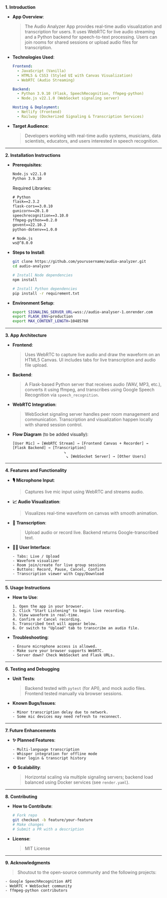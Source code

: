 **1. Introduction**

-   **App Overview**:
    > The Audio Analyzer App provides real-time audio visualization and transcription for users. It uses WebRTC for live audio streaming and a Python backend for speech-to-text processing. Users can join rooms for shared sessions or upload audio files for transcription.

-   **Technologies Used**:
    ```yaml
    Frontend:
      - JavaScript (Vanilla)
      - HTML5 & CSS3 (Styled UI with Canvas Visualization)
      - WebRTC (Audio Streaming)

    Backend:
      - Python 3.9.10 (Flask, SpeechRecognition, ffmpeg-python)
      - Node.js v22.1.0 (WebSocket signaling server)

    Hosting & Deployment:
      - Netlify (Frontend)
      - Railway (Dockerized Signaling & Transcription Services)
    ```

-   **Target Audience**:
    > Developers working with real-time audio systems, musicians, data scientists, educators, and users interested in speech recognition.

---

**2. Installation Instructions**

-   **Prerequisites**:
    ```bash
    Node.js v22.1.0
    Python 3.9.10
    ```
    
    Required Libraries:
    ```txt
    # Python
    flask==2.3.2
    flask-cors==3.0.10
    gunicorn==20.1.0
    speechrecognition==3.10.0
    ffmpeg-python==0.2.0
    gevent==22.10.2
    python-dotenv==1.0.0

    # Node.js
    ws@^8.0.0
    ```

-   **Steps to Install**:
    ```bash
    git clone https://github.com/yourusername/audio-analyzer.git
    cd audio-analyzer

    # Install Node dependencies
    npm install

    # Install Python dependencies
    pip install -r requirement.txt
    ```

-   **Environment Setup**:
    ```bash
    export SIGNALING_SERVER_URL=wss://audio-analyser-1.onrender.com
    export FLASK_ENV=production
    export MAX_CONTENT_LENGTH=10485760
    ```

---

**3. App Architecture**

-   **Frontend**:
    > Uses WebRTC to capture live audio and draw the waveform on an HTML5 Canvas. UI includes tabs for live transcription and audio file upload.

-   **Backend**:
    > A Flask-based Python server that receives audio (WAV, MP3, etc.), converts it using ffmpeg, and transcribes using Google Speech Recognition via `speech_recognition`.

-   **WebRTC Integration**:
    > WebSocket signaling server handles peer room management and communication. Transcription and visualization happen locally with shared session control.

-   **Flow Diagram** (to be added visually):
    ```
    [User Mic] → [WebRTC Stream] → [Frontend Canvas + Recorder] → [Flask Backend] → [Transcription]
                           ↘
                            ↘ [WebSocket Server] → [Other Users]
    ```

---

**4. Features and Functionality**

-   **🎙️ Microphone Input**:
    > Captures live mic input using WebRTC and streams audio.

-   **📈 Audio Visualization**:
    > Visualizes real-time waveform on canvas with smooth animation.

-   **📝 Transcription**:
    > Upload audio or record live. Backend returns Google-transcribed text.

-   **🧑‍💻 User Interface**:
    ```
    - Tabs: Live / Upload
    - Waveform visualizer
    - Room join/create for live group sessions
    - Buttons: Record, Pause, Cancel, Confirm
    - Transcription viewer with Copy/Download
    ```

---

**5. Usage Instructions**

-   **How to Use**:
    ```
    1. Open the app in your browser.
    2. Click "Start Listening" to begin live recording.
    3. View waveform in real-time.
    4. Confirm or Cancel recording.
    5. Transcribed text will appear below.
    6. Or switch to "Upload" tab to transcribe an audio file.
    ```

-   **Troubleshooting**:
    ```
    - Ensure microphone access is allowed.
    - Make sure your browser supports WebRTC.
    - Server down? Check WebSocket and Flask URLs.
    ```

---

**6. Testing and Debugging**

-   **Unit Tests**:
    > Backend tested with `pytest` (for API), and mock audio files. Frontend tested manually via browser sessions.

-   **Known Bugs/Issues**:
    ```
    - Minor transcription delay due to network.
    - Some mic devices may need refresh to reconnect.
    ```

---

**7. Future Enhancements**

-   **✨ Planned Features**:
    ```
    - Multi-language transcription
    - Whisper integration for offline mode
    - User login & transcript history
    ```

-   **⚙️ Scalability**:
    > Horizontal scaling via multiple signaling servers; backend load balanced using Docker services (see `render.yaml`).

---

**8. Contributing**

-   **How to Contribute**:
    ```bash
    # Fork repo
    git checkout -b feature/your-feature
    # Make changes
    # Submit a PR with a description
    ```

-   **License**:
    > MIT License

---

**9. Acknowledgments**

> Shoutout to the open-source community and the following projects:
```txt
- Google SpeechRecognition API
- WebRTC + WebSocket community
- ffmpeg-python contributors
